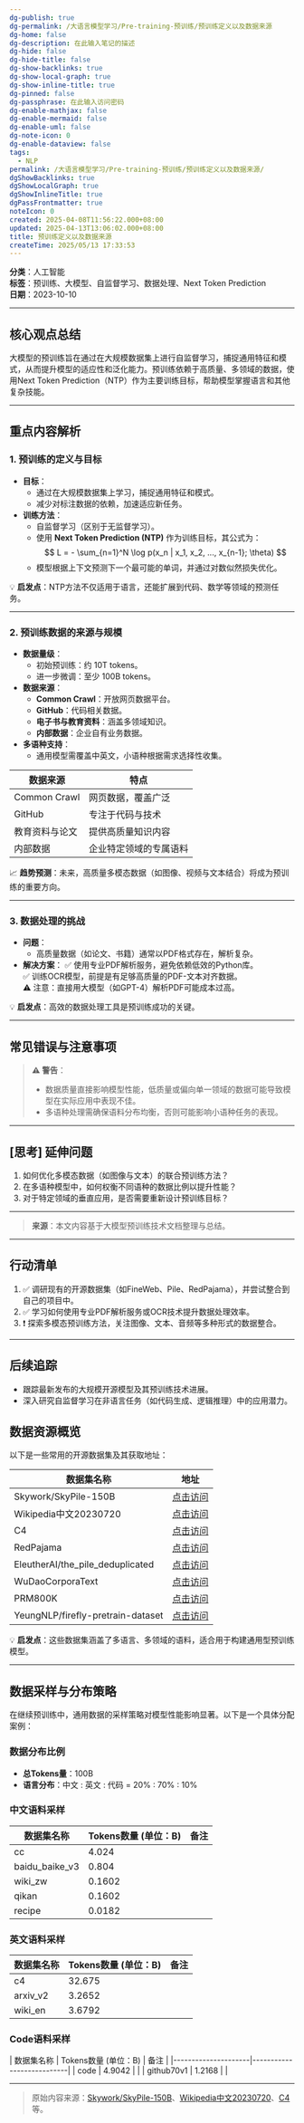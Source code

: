 ```yaml
---
dg-publish: true
dg-permalink: /大语言模型学习/Pre-training-预训练/预训练定义以及数据来源
dg-home: false
dg-description: 在此输入笔记的描述
dg-hide: false
dg-hide-title: false
dg-show-backlinks: true
dg-show-local-graph: true
dg-show-inline-title: true
dg-pinned: false
dg-passphrase: 在此输入访问密码
dg-enable-mathjax: false
dg-enable-mermaid: false
dg-enable-uml: false
dg-note-icon: 0
dg-enable-dataview: false
tags:
  - NLP
permalink: /大语言模型学习/Pre-training-预训练/预训练定义以及数据来源/
dgShowBacklinks: true
dgShowLocalGraph: true
dgShowInlineTitle: true
dgPassFrontmatter: true
noteIcon: 0
created: 2025-04-08T11:56:22.000+08:00
updated: 2025-04-13T13:06:02.000+08:00
title: 预训练定义以及数据来源
createTime: 2025/05/13 17:33:53
---
```




**分类**：人工智能  
**标签**：预训练、大模型、自监督学习、数据处理、Next Token Prediction  
**日期**：2023-10-10  

---



## 核心观点总结
大模型的预训练旨在通过在大规模数据集上进行自监督学习，捕捉通用特征和模式，从而提升模型的适应性和泛化能力。预训练依赖于高质量、多领域的数据，使用Next Token Prediction（NTP）作为主要训练目标，帮助模型掌握语言和其他复杂技能。

---



## 重点内容解析

### 1. **预训练的定义与目标**
- **目标**：
  - 通过在大规模数据集上学习，捕捉通用特征和模式。
  - 减少对标注数据的依赖，加速适应新任务。
- **训练方法**：
  - 自监督学习（区别于无监督学习）。
  - 使用 **Next Token Prediction (NTP)** 作为训练目标，其公式为：
    $$
    L = - \sum_{n=1}^N \log p(x_n | x_1, x_2, ..., x_{n-1}; \theta)
    $$
  - 模型根据上下文预测下一个最可能的单词，并通过对数似然损失优化。

💡 **启发点**：NTP方法不仅适用于语言，还能扩展到代码、数学等领域的预测任务。

---


### 2. **预训练数据的来源与规模**
- **数据量级**：
  - 初始预训练：约 10T tokens。
  - 进一步微调：至少 100B tokens。
- **数据来源**：
  - **Common Crawl**：开放网页数据平台。
  - **GitHub**：代码相关数据。
  - **电子书与教育资料**：涵盖多领域知识。
  - **内部数据**：企业自有业务数据。
- **多语种支持**：
  - 通用模型需覆盖中英文，小语种根据需求选择性收集。

| 数据来源         | 特点                           |
|------------------|--------------------------------|
| Common Crawl     | 网页数据，覆盖广泛             |
| GitHub           | 专注于代码与技术               |
| 教育资料与论文   | 提供高质量知识内容             |
| 内部数据         | 企业特定领域的专属语料         |

📈 **趋势预测**：未来，高质量多模态数据（如图像、视频与文本结合）将成为预训练的重要方向。

---


### 3. **数据处理的挑战**
- **问题**：
  - 高质量数据（如论文、书籍）通常以PDF格式存在，解析复杂。
- **解决方案**：
  ✅ 使用专业PDF解析服务，避免依赖低效的Python库。  
  ✅ 训练OCR模型，前提是有足够高质量的PDF-文本对齐数据。  
  ⚠ 注意：直接用大模型（如GPT-4）解析PDF可能成本过高。  

💡 **启发点**：高效的数据处理工具是预训练成功的关键。

---



## 常见错误与注意事项
> **⚠ 警告**：  
> - 数据质量直接影响模型性能，低质量或偏向单一领域的数据可能导致模型在实际应用中表现不佳。  
> - 多语种处理需确保语料分布均衡，否则可能影响小语种任务的表现。

---



## [思考] 延伸问题
1. 如何优化多模态数据（如图像与文本）的联合预训练方法？  
2. 在多语种模型中，如何权衡不同语种的数据比例以提升性能？  
3. 对于特定领域的垂直应用，是否需要重新设计预训练目标？

---

> **来源**：本文内容基于大模型预训练技术文档整理与总结。

---



## 行动清单
1. ✅ 调研现有的开源数据集（如FineWeb、Pile、RedPajama），并尝试整合到自己的项目中。  
2. ✅ 学习如何使用专业PDF解析服务或OCR技术提升数据处理效率。  
3. ❗ 探索多模态预训练方法，关注图像、文本、音频等多种形式的数据整合。

---



## 后续追踪
- 跟踪最新发布的大规模开源模型及其预训练技术进展。  
- 深入研究自监督学习在非语言任务（如代码生成、逻辑推理）中的应用潜力。



## 数据资源概览
以下是一些常用的开源数据集及其获取地址：

| 数据集名称                     | 地址                                                                 |
|--------------------------------|----------------------------------------------------------------------|
| Skywork/SkyPile-150B           | [点击访问](https://huggingface.co/datasets/Skywork/SkyPile-150B)     |
| Wikipedia中文20230720          | [点击访问](https://huggingface.co/datasets/pleisto/wikipedia-cn-20230720-filtered) |
| C4                             | [点击访问](https://github.com/allenai/allennlp/discussions/5056)     |
| RedPajama                      | [点击访问](https://huggingface.co/datasets/togethercomputer/RedPajama-Data-V2) |
| EleutherAI/the_pile_deduplicated | [点击访问](https://huggingface.co/datasets/EleutherAI/the_pile_deduplicated) |
| WuDaoCorporaText               | [点击访问](https://data.baai.ac.cn/details/WuDaoCorporaText)         |
| PRM800K                        | [点击访问](https://github.com/openai/prm800k?tab=readme-ov-file)     |
| YeungNLP/firefly-pretrain-dataset | [点击访问](https://huggingface.co/datasets/YeungNLP/firefly-pretrain-dataset) |

💡 **启发点**：这些数据集涵盖了多语言、多领域的语料，适合用于构建通用型预训练模型。

---



## 数据采样与分布策略
在继续预训练中，通用数据的采样策略对模型性能影响显著。以下是一个具体分配案例：

### 数据分布比例
- **总Tokens量**：100B  
- **语言分布**：中文 : 英文 : 代码 = 20% : 70% : 10%


### 中文语料采样
| 数据集名称          | Tokens数量 (单位：B) | 备注                      |
|---------------------|---------------------|---------------------------|
| cc                 | 4.024               |                          |
| baidu_baike_v3     | 0.804               |                          |
| wiki_zw            | 0.1602              |                          |
| qikan              | 0.1602              |                          |
| recipe             | 0.0182              |                          |


### 英文语料采样
| 数据集名称          | Tokens数量 (单位：B) | 备注                      |
|---------------------|---------------------|---------------------------|
| c4                 | 32.675              |                          |
| arxiv_v2           | 3.2652              |                          |
| wiki_en            | 3.6792              |                          |


### Code语料采样
| 数据集名称          | Tokens数量 (单位：B) | 备注                      |
|---------------------|---------------------------|
| code               | 4.9042              |                          |
| github70v1         | 1.2168              |                          |

---

> 原始内容来源：[Skywork/SkyPile-150B](https://huggingface.co/datasets/Skywork/SkyPile-150B)、[Wikipedia中文20230720](https://huggingface.co/datasets/pleisto/wikipedia-cn-20230720-filtered)、[C4](https://github.com/allenai/allennlp/discussions/5056) 等。
